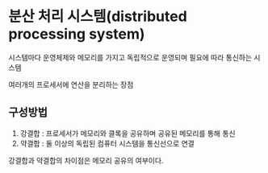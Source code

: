 # 분산 처리 시스템(distributed processing system)
시스템마다 운영체제와 메모리를 가지고 독립적으로 운영되며 필요에 따라 통신하는 시스템

여러개의 프로세서에 연산을 분리하는 장점

## 구성방법
1. 강결합 : 프로세서가 메모리와 클록을 공유하며 공유된 메모리를 통해 통신
2. 약결합 : 둘 이상의 독립된 컴퓨터 시스템을 통신선으로 연결

강결합과 약결합의 차이점은 메모리 공유의 여부이다.